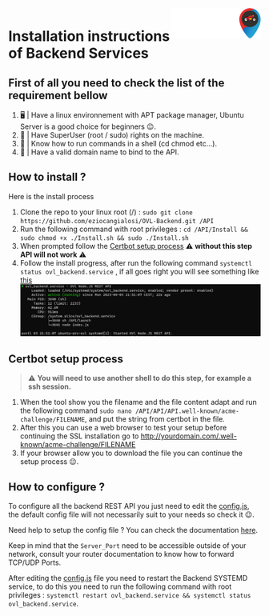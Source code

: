 <a href="https://github.com/eziocangialosi/OpenVehicleLocator">
    <img src="https://raw.githubusercontent.com/eziocangialosi/OVL-Documentation/master/images/OVL_logo_name_white.png" alt="OVL logo" title="OVL" align="right" height="60" />
</a>

# Installation instructions of Backend Services

## First of all you need to check the list of the requirement bellow

1. 🖥️ | Have a linux environnement with APT package manager, Ubuntu Server is a good choice for beginners 😉.
2. 🦸 | Have SuperUser (root / sudo) rights on the machine.
3. 📖 | Know how to run commands in a shell (cd chmod etc...).
4. 📶 | Have a valid domain name to bind to the API.

## How to install ?

Here is the install process

1. Clone the repo to your linux root (/) : `sudo git clone https://github.com/eziocangialosi/OVL-Backend.git /API`
2. Run the following command with root privileges : `cd /API/Install && sudo chmod +x ./Install.sh && sudo ./Install.sh`
3. When prompted follow the [Certbot setup process](#Certbot-setup-process) ⚠️ **without this step API will not work** ⚠️
4. Follow the install progress, after run the following command `systemctl status ovl_backend.service` , if all goes right you will see something like [this](https://github.com/eziocangialosi/OVL-Backend/blob/master/Install/image/README/1680551717284.png "Screenshot of OVL Backend systemd service.")![1680551717284](image/README/1680551717284.png)

## Certbot setup process

> :warning: **You will need to use another shell to do this step, for example a ssh session.**

1. When the tool show you the filename and the file content adapt and run the following command `sudo nano /API/API/API.well-known/acme-challenge/FILENAME`, and put the string from certbot in the file.
2. After this you can use a web browser to test your setup before continuing the SSL installation go to http://yourdomain.com/.well-known/acme-challenge/FILENAME
3. If your browser allow you to download the file you can continue the setup process 😉.

## How to configure ?

To configure all the backend REST API you just need to edit the [config.js](https://github.com/eziocangialosi/OVL-Backend/blob/master/API/API/config.js "REST API Config file."), the default config file will not necessarily suit to your needs so check it 😉.

Need help to setup the config file ? You can check the documentation [here](https://ovl.tech-user.fr:7070/docs/backend/Config.html "Link to the config documentation.").

Keep in mind that the `Server_Port` need to be accessible outside of your network, consult your router documentation to know how to forward TCP/UDP Ports.

After editing the [config.js](https://github.com/eziocangialosi/OVL-Backend/blob/master/API/API/config.js "REST API Config file.") file you need to restart the Backend SYSTEMD service, to do this you need to run the following command with root privileges :  `systemctl restart ovl_backend.service && systemctl status ovl_backend.service`.

